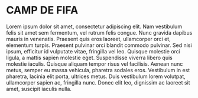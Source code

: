 # CAMP DE FIFA
Lorem ipsum dolor sit amet, consectetur adipiscing elit. Nam vestibulum felis sit amet sem fermentum, vel rutrum felis congue. Nunc gravida dapibus mauris in venenatis. Praesent quis eros laoreet, ullamcorper orci et, elementum turpis. Praesent pulvinar orci blandit commodo pulvinar. Sed nisi ipsum, efficitur id vulputate vitae, fringilla vel leo. Quisque molestie orci ligula, a mattis sapien molestie eget. Suspendisse viverra libero quis molestie iaculis. Quisque aliquam tempor risus vel facilisis. Aenean nunc metus, semper eu massa vehicula, pharetra sodales eros. Vestibulum in est pharetra, lacinia elit porta, ultrices metus. Duis vestibulum lorem volutpat, ullamcorper sapien ac, fringilla nunc. Donec elit leo, dignissim ac laoreet sit amet, suscipit iaculis nulla.
